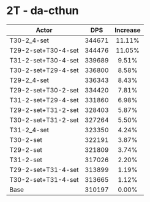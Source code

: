 # 2T - da-cthun
| Actor | DPS | Increase |
|---|:---:|:---:|
|T30-2_4-set|344671|11.11%|
|T29-2-set+T30-4-set|344476|11.05%|
|T31-2-set+T30-4-set|339689|9.51%|
|T30-2-set+T29-4-set|336800|8.58%|
|T29-2_4-set|336343|8.43%|
|T29-2-set+T30-2-set|334420|7.81%|
|T31-2-set+T29-4-set|331860|6.98%|
|T29-2-set+T31-2-set|328403|5.87%|
|T30-2-set+T31-2-set|327264|5.50%|
|T31-2_4-set|323350|4.24%|
|T30-2-set|322191|3.87%|
|T29-2-set|321809|3.74%|
|T31-2-set|317026|2.20%|
|T29-2-set+T31-4-set|313899|1.19%|
|T30-2-set+T31-4-set|313665|1.12%|
|Base|310197|0.00%|
